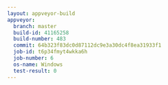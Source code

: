 ```yaml
---
layout: appveyor-build
appveyor:
  branch: master
  build-id: 41165258
  build-number: 483
  commit: 64b323f83dc0d87112dc9e3a30dc4f8ea31933f1
  job-id: t6p34fmyt4wkka6h
  job-number: 6
  os-name: Windows
  test-result: 0
---
```

